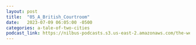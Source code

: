 ```yaml
---
layout: post
title:  "05_A_British_Courtroom"
date:   2023-07-09 06:05:00 -0500
categories: a-tale-of-two-cities
podcast_link: https://nilbus-podcasts.s3.us-east-2.amazonaws.com/the-well-trained-mind/A%20Tale%20of%20Two%20Cities/05_A_British_Courtroom.mp3
---
```

